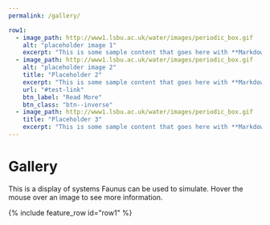 ```yaml
---
permalink: /gallery/

row1:
  - image_path: http://www1.lsbu.ac.uk/water/images/periodic_box.gif
    alt: "placeholder image 1"
    excerpt: "This is some sample content that goes here with **Markdown** formatting."
  - image_path: http://www1.lsbu.ac.uk/water/images/periodic_box.gif
    alt: "placeholder image 2"
    title: "Placeholder 2"
    excerpt: "This is some sample content that goes here with **Markdown** formatting."
    url: "#test-link"
    btn_label: "Read More"
    btn_class: "btn--inverse"
  - image_path: http://www1.lsbu.ac.uk/water/images/periodic_box.gif
    title: "Placeholder 3"
    excerpt: "This is some sample content that goes here with **Markdown** formatting."
---
```

<script src="https://cdnjs.cloudflare.com/ajax/libs/mathjax/2.7.0/MathJax.js?config=TeX-AMS-MML_HTMLorMML" type="text/javascript"></script>

# Gallery

This is a display of systems Faunus can be used to simulate. Hover the mouse over an
image to see more information.

{% include feature_row id="row1" %}

